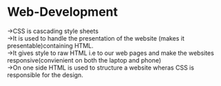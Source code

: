 # Web-Development
->CSS is cascading style sheets <br/>
->It is used to handle the presentation of the website (makes it presentable)containing HTML.<br/>
->It gives style to raw HTML i.e to our web pages and make the websites responsive(convienient on both the laptop and phone)<br/>
->On one side HTML is used to structure a website wheras CSS is responsible for the design.

